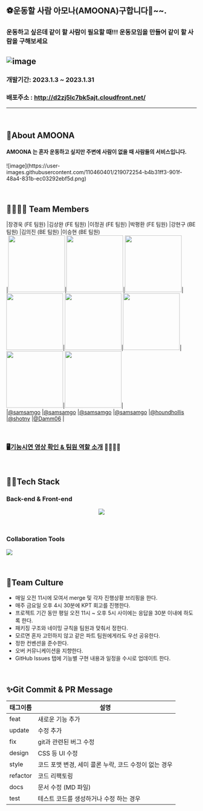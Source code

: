 ## ⚽운동할 사람 아모나(AMOONA)구합니다📢~~.

### 운동하고 싶은데 같이 할 사람이 필요할 때!!! 운동모임을 만들어 같이 할 사람을 구해보세요
![image](https://user-images.githubusercontent.com/110460401/219052935-2336513a-6c99-4859-9617-3e4023c343f5.png)
---


### 개발기간: 2023.1.3 ~ 2023.1.31

### 배포주소 : http://d2zj5lc7bk5ajt.cloudfront.net/

---

<br>

## 🎳About AMOONA

 #### AMOONA 는 혼자 운동하고 싶지만 주변에 사람이 없을 때 사람들의 서비스입니다.

<p>
![image](https://user-images.githubusercontent.com/110460401/219072254-b4b31ff3-901f-48a4-831b-ec03292ebf5d.png)
</p>


<br>

## 👨‍👩‍👧‍👦 Team Members 
|장경욱 (FE 팀원)   |김상완 (FE 팀원)   |이정권 (FE 팀원)   |박평환 (FE 팀원)                  |강현구 (BE 팀원)               |김의진 (BE 팀원)               |이승현 (BE 팀원)          
|<img src='https://user-images.githubusercontent.com/104314701/195014647-071dcecb-ee2c-4664-8b13-1b0d3e9edd7a.png' width='150'>|<img src='https://user-images.githubusercontent.com/103996469/192595845-36d99b8c-ec46-41ff-98f7-aef452181093.png' width='150'/>|<img src='https://user-images.githubusercontent.com/103996469/192595845-36d99b8c-ec46-41ff-98f7-aef452181093.png' width='150'/>|<img src='https://user-images.githubusercontent.com/103996469/192595845-36d99b8c-ec46-41ff-98f7-aef452181093.png' width='150'/>|<img src='https://user-images.githubusercontent.com/103996469/192595845-36d99b8c-ec46-41ff-98f7-aef452181093.png' width='150'/>|<img src='https://user-images.githubusercontent.com/103996469/192595845-36d99b8c-ec46-41ff-98f7-aef452181093.png' width='150'/>|<img src='https://user-images.githubusercontent.com/104314701/194877479-b32226f2-50c9-4741-855a-a0ef5db9388d.png' width='150'/>|<img src='https://user-images.githubusercontent.com/104314701/194877509-fd0c2ee0-397a-4808-8c32-23a8144bfd94.png' width='150'/>|                  
|[@samsamgo](https://github.com/samsamgo)        |[@samsamgo](https://github.com/samsamgo)        |[@samsamgo](https://github.com/samsamgo)        |[@samsamgo](https://github.com/samsamgo)        |[@houndhollis](https://github.com/houndhollis)           |[@shotny](https://github.com/shotny)           |[@Damm06](https://github.com/Damm06)       |


<br>

### 🖥️[기능시연 영상 확인 & 팀원 역할 소개](https://www.youtube.com/watch?v=FWbMaa0mFOA&ab_channel=kyuengukjang) 👨‍👩‍👧‍👦

<br>

## 👩‍💻Tech Stack

### **Back-end & Front-end** 

<p align="center">
  <img src="https://user-images.githubusercontent.com/61264510/200165336-46bfa99c-6f2d-4b7b-81b8-44a849c68544.svg">
  

</p>

 <br>

### Collaboration Tools

<p>
  <img src="https://user-images.githubusercontent.com/61264510/194802015-8823f450-9df6-48dd-9474-dec2c331cfe5.svg">
</p>

<br>



## 🍵Team Culture

- 매일 오전 11시에 모여서 merge 및 각자 진행상황 브리핑을 한다.
- 매주 금요일 오후 4시 30분에 KPT 회고를 진행한다.
- 프로젝트 기간 동안 평일 오전 11시 ~ 오후 5시 사이에는 응답을 30분 이내에 하도록 한다.
- 패키징 구조와 네이밍 규칙을 팀원과 맞춰서 정한다.
- 모르면 혼자 고민하지 않고 같은 파트 팀원에게라도 우선 공유한다.
- 정한 컨벤션을 준수한다.
- 오버 커뮤니케이션을 지향한다.
- GitHub Issues 탭에 기능별 구현 내용과 일정을 수시로 업데이트 한다.

<br>

## ✨Git Commit & PR Message

| 태그이름 | 설명                                                  |
| -------- | ----------------------------------------------------- |
| feat     | 새로운 기능 추가                                      |
| update     | 수정 추가                                      |
| fix      | git과 관련된 버그 수정                                             |
| design   | CSS 등 UI 수정                                 |
| style    | 코드 포맷 변경, 세미 콜론 누락, 코드 수정이 없는 경우 |
| refactor | 코드 리팩토링                                         |
| docs     | 문서 수정 (MD 파일)                                   |
| test     | 테스트 코드를 생성하거나 수정 하는 경우               |
